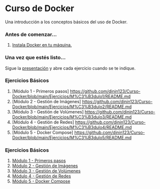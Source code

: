 # Curso de Docker

Una introducción a los conceptos básicos del uso de Docker.

### Antes de comenzar...

1. [Instala Docker en tu máquina.](https://docs.docker.com/engine/installation/)

### Una vez que estés listo...

Sigue la [presentación](https://donde.me) y abre cada ejercicio cuando se te indique.

### Ejercicios Básicos

1. [Módulo 1 - Primeros pasos]       https://github.com/dinin123/Curso-Docker/blob/main/Ejercicios/M%C3%B3dulo1/README.md
1. [Módulo 2 - Gestión de Imágenes]  https://github.com/dinin123/Curso-Docker/blob/main/Ejercicios/M%C3%B3dulo2/README.md
1. [Módulo 3 - Gestión de Volúmenes] https://github.com/dinin123/Curso-Docker/blob/main/Ejercicios/M%C3%B3dulo3/README.md
1. [Módulo 4 - Gestión de Redes]     https://github.com/dinin123/Curso-Docker/blob/main/Ejercicios/M%C3%B3dulo4/README.md
1. [Módulo 5 - Docker Compose]       https://github.com/dinin123/Curso-Docker/blob/main/Ejercicios/M%C3%B3dulo5/README.md


### Ejercicios Básicos

1. [Módulo 1 - Primeros pasos](https://github.com/dinin123/Curso-Docker/blob/main/Ejercicios/M%C3%B3dulo1/README.md)
2. [Módulo 2 - Gestión de Imágenes](https://github.com/dinin123/Curso-Docker/blob/main/Ejercicios/M%C3%B3dulo2/README.md)
3. [Módulo 3 - Gestión de Volúmenes](https://github.com/dinin123/Curso-Docker/blob/main/Ejercicios/M%C3%B3dulo3/README.md)
4. [Módulo 4 - Gestión de Redes](https://github.com/dinin123/Curso-Docker/blob/main/Ejercicios/M%C3%B3dulo4/README.md)
5. [Módulo 5 - Docker Compose](https://github.com/dinin123/Curso-Docker/blob/main/Ejercicios/M%C3%B3dulo5/README.md)

